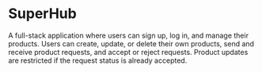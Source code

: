 # SuperHub
A full-stack application where users can sign up, log in, and manage their products. Users can create, update, or delete their own products, send and receive product requests, and accept or reject requests. Product updates are restricted if the request status is already accepted.
